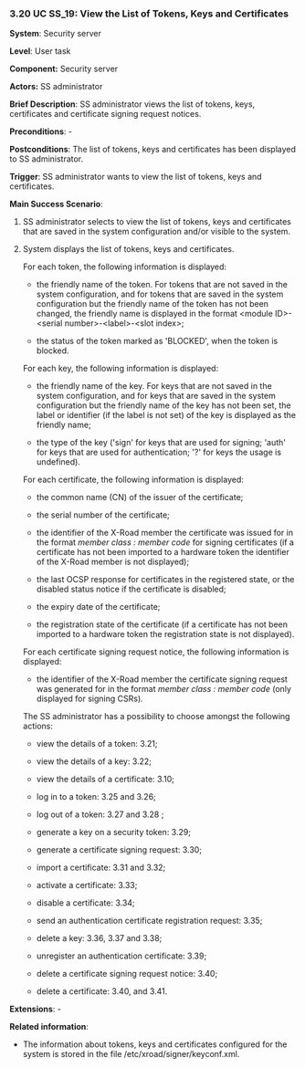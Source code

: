 ### 3.20 UC SS\_19: View the List of Tokens, Keys and Certificates

**System**: Security server

**Level**: User task

**Component:** Security server

**Actors:** SS administrator

**Brief Description**: SS administrator views the list of tokens, keys,
certificates and certificate signing request notices.

**Preconditions**: -

**Postconditions**: The list of tokens, keys and certificates has been
displayed to SS administrator.

**Trigger**: SS administrator wants to view the list of tokens, keys and
certificates.

**Main Success Scenario**:

1.  SS administrator selects to view the list of tokens, keys and
    certificates that are saved in the system configuration and/or
    visible to the system.

2.  System displays the list of tokens, keys and certificates.

    For each token, the following information is displayed:
    
    -   the friendly name of the token. For tokens that are not saved in the system configuration, and for tokens that are saved in the system configuration but the friendly name of the token has not been changed, the friendly name is displayed in the format &lt;module ID&gt;-&lt;serial number&gt;-&lt;label&gt;-&lt;slot index&gt;;
    
    -   the status of the token marked as 'BLOCKED', when the token is blocked.
    
    For each key, the following information is displayed:
    
    -   the friendly name of the key. For keys that are not saved in the system configuration, and for keys that are saved in the system configuration but the friendly name of the key has not been set, the label or identifier (if the label is not set) of the key is displayed as the friendly name;
    
    -   the type of the key ('sign' for keys that are used for signing; 'auth' for keys that are used for authentication; '?' for keys the usage is undefined).
    
    For each certificate, the following information is displayed:
    
    -   the common name (CN) of the issuer of the certificate;
    
    -   the serial number of the certificate;
    
    -   the identifier of the X-Road member the certificate was issued for in the format *member class : member code* for signing certificates (if a certificate has not been imported to a hardware token the identifier of the X-Road member is not displayed);
    
    -   the last OCSP response for certificates in the registered state, or the disabled status notice if the certificate is disabled;
    
    -   the expiry date of the certificate;

    -   the registration state of the certificate (if a certificate has not been imported to a hardware token the registration state is not displayed).

    For each certificate signing request notice, the following information is displayed:

    -   the identifier of the X-Road member the certificate signing request was generated for in the format *member class : member code* (only displayed for signing CSRs)*.*

    The SS administrator has a possibility to choose amongst the following actions:

    -   view the details of a token: 3.21;
    
    -   view the details of a key: 3.22;
    
    -   view the details of a certificate: 3.10;
    
    -   log in to a token: 3.25 and 3.26;
    
    -   log out of a token: 3.27 and 3.28 ;
    
    -   generate a key on a security token: 3.29;
    
    -   generate a certificate signing request: 3.30;
    
    -   import a certificate: 3.31 and 3.32;
    
    -   activate a certificate: 3.33;
    
    -   disable a certificate: 3.34;
    
    -   send an authentication certificate registration request: 3.35;
    
    -   delete a key: 3.36, 3.37 and 3.38;
    
    -   unregister an authentication certificate: 3.39;
    
    -   delete a certificate signing request notice: 3.40;
    
    -   delete a certificate: 3.40, and 3.41.

**Extensions**: -

**Related information**:

-   The information about tokens, keys and certificates configured for
    the system is stored in the file /etc/xroad/signer/keyconf.xml.